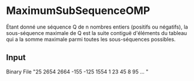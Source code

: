 # MaximumSubSequenceOMP
Étant donné une séquence Q de n nombres entiers (positifs ou négatifs), la sous-séquence maximale de Q est la suite contiguë d'éléments du tableau qui a la somme maximale parmi toutes les sous-séquences possibles.


## Input 
Binary File "25 2654 2664 -155 -125 1554 1 23 45 8 95 ... "
